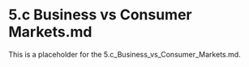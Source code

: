 # 5.c Business vs Consumer Markets.md

This is a placeholder for the 5.c_Business_vs_Consumer_Markets.md.